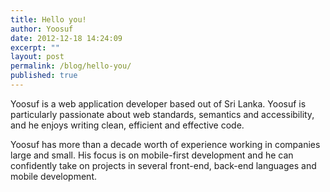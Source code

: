```yaml
---
title: Hello you!
author: Yoosuf
date: 2012-12-18 14:24:09
excerpt: ""
layout: post
permalink: /blog/hello-you/
published: true
---
```

Yoosuf is a web application developer based out of Sri Lanka. Yoosuf is particularly passionate about web standards, semantics and accessibility, and he enjoys writing clean, efficient and effective code.

Yoosuf has more than a decade worth of experience working in companies large and small. His focus is on mobile-first development and he can confidently take on projects in several front-end, back-end languages and mobile development.
